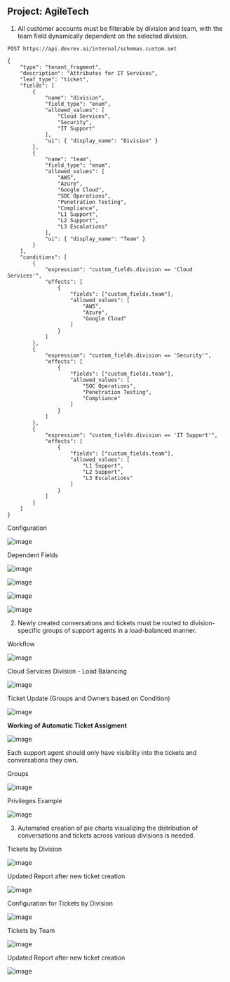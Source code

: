 ## Project: AgileTech

1. All customer accounts must be filterable by division and team, with the team field dynamically dependent on the selected division. 

``` POST https://api.devrev.ai/internal/schemas.custom.set ```

```
{
    "type": "tenant_fragment",
    "description": "Attributes for IT Services",
    "leaf_type": "ticket",
    "fields": [
        {
            "name": "division",
            "field_type": "enum",
            "allowed_values": [
                "Cloud Services",
                "Security",
                "IT Support"
            ],
            "ui": { "display_name": "Division" }
        },
        {
            "name": "team",
            "field_type": "enum",
            "allowed_values": [
                "AWS",
                "Azure",
                "Google Cloud",
                "SOC Operations",
                "Penetration Testing",
                "Compliance",
                "L1 Support",
                "L2 Support",
                "L3 Escalations"
            ],
            "ui": { "display_name": "Team" }
        }
    ],
    "conditions": [
        {
            "expression": "custom_fields.division == 'Cloud Services'",
            "effects": [
                {
                    "fields": ["custom_fields.team"],
                    "allowed_values": [
                        "AWS",
                        "Azure",
                        "Google Cloud"
                    ]
                }
            ]
        },
        {
            "expression": "custom_fields.division == 'Security'",
            "effects": [
                {
                    "fields": ["custom_fields.team"],
                    "allowed_values": [
                        "SOC Operations",
                        "Penetration Testing",
                        "Compliance"
                    ]
                }
            ]
        },
        {
            "expression": "custom_fields.division == 'IT Support'",
            "effects": [
                {
                    "fields": ["custom_fields.team"],
                    "allowed_values": [
                        "L1 Support",
                        "L2 Support",
                        "L3 Escalations"
                    ]
                }
            ]
        }
    ]
}

```
Configuration

![image](https://github.com/user-attachments/assets/25ddef7a-ae81-4609-a814-2d8c3dfbf74b)

Dependent Fields

![image](https://github.com/user-attachments/assets/a86b28c3-564d-4ec0-8fca-95cfa59088b4)

![image](https://github.com/user-attachments/assets/1987dc0e-cbf4-4cb2-bef9-4849aaab9357)

![image](https://github.com/user-attachments/assets/b22aaf5a-2a6e-4e5f-9aff-3c12700953e6)

![image](https://github.com/user-attachments/assets/f3c756d5-b6f8-4324-a0d7-de31547f081f)

2. Newly created conversations and tickets must be routed to division-specific groups of support agents in a load-balanced manner.

Workflow 

![image](https://github.com/user-attachments/assets/54378643-a1ad-4197-84e7-8e692a93e4a2)

Cloud Services Division - Load Balancing

![image](https://github.com/user-attachments/assets/b11266af-1bad-43b1-a93b-40f6bf10c8ec)

Ticket Update (Groups and Owners based on Condition)

![image](https://github.com/user-attachments/assets/b6788aca-a13e-4e0b-9240-a6a7d0b2340e)

**Working of Automatic Ticket Assigment**

![image](https://github.com/user-attachments/assets/38d3aed0-ea61-46d0-a974-a466a882cbb9)


Each support agent should only have visibility into the tickets and conversations they own.

Groups

![image](https://github.com/user-attachments/assets/6dad8b50-9299-4250-bfaa-9310d05ae214)

Privileges Example

![image](https://github.com/user-attachments/assets/94ad323d-f678-43dc-8fda-fba692a87952)

3. Automated creation of pie charts visualizing the distribution of conversations and tickets across various divisions is needed.

Tickets by Division

![image](https://github.com/user-attachments/assets/e6fb1187-5e9e-4085-9ad4-1f72e19b62be)

Updated Report after new ticket creation

![image](https://github.com/user-attachments/assets/3f3e7ff6-5df3-487c-aa8d-f3148b7c6289)

Configuration for Tickets by Division

![image](https://github.com/user-attachments/assets/a5330245-1e32-4fb1-845b-1047f4a19e68)

Tickets by Team

![image](https://github.com/user-attachments/assets/cf003803-2f79-48c2-97ef-da16cf8fe37d)

Updated Report after new ticket creation

![image](https://github.com/user-attachments/assets/e1fe50dc-35e7-42c9-b26a-8955cb155ef6)

